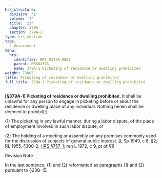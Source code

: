 ```yaml
---
hrs_structure:
  division: '1'
  volume: '7'
  title: '21'
  chapter: 379A
  section: 379A-1
type: hrs_section
tags:
  - Government
menu:
  hrs:
    identifier: HRS_0379A-0001
    parent: HRS0379A
    name: 379A-1 Picketing of residence or dwelling prohibited
weight: 73005
title: Picketing of residence or dwelling prohibited
full_title: 379A-1 Picketing of residence or dwelling prohibited
---
```

**[§379A-1] Picketing of residence or dwelling prohibited.** It shall be unlawful for any person to engage in picketing before or about the residence or dwelling place of any individual. Nothing herein shall be deemed to prohibit[:]

(1) The picketing in any lawful manner, during a labor dispute, of the place of employment involved in such labor dispute; or

(2) The holding of a meeting or assembly on any premises commonly used for the discussion of subjects of general public interest. [L Sp 1949, c 8, §2; RL 1955, §300-2; [HRS §757-1](/title-37/chapter-757/section-757-1/); ren L 1972, c 9, pt of §1]

Revision Note

In the last sentence, (1) and (2) reformatted as paragraphs (1) and (2) pursuant to §23G-15.